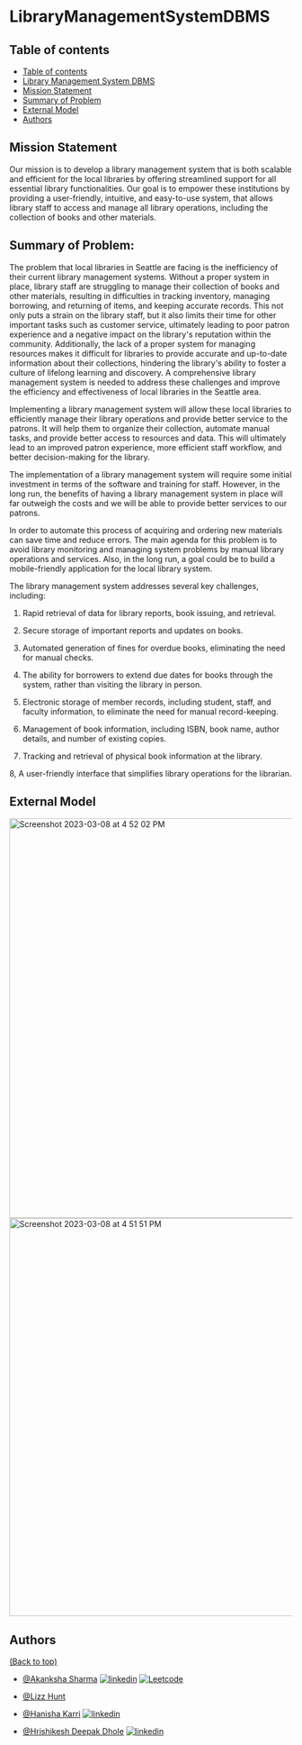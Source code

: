 # LibraryManagementSystemDBMS

## Table of contents
- [Table of contents](#table-of-contents)
- [Library Management System DBMS](#library-management-system-dbms)
- [Mission Statement](#mission-statement)
- [Summary of Problem](#summary-of-problem)
- [External Model](#external-model)
- [Authors](#authors)


## Mission Statement

 

Our mission is to develop a library management system that is both scalable and efficient for the local libraries by offering streamlined support for all essential library functionalities. Our goal is to empower these institutions by providing a user-friendly, intuitive, and easy-to-use system, that allows library staff to access and manage all library operations, including the collection of books and other materials.  

 

## Summary of Problem:  

 

The problem that local libraries in Seattle are facing is the inefficiency of their current library management systems. Without a proper system in place, library staff are struggling to manage their collection of books and other materials, resulting in difficulties in tracking inventory, managing borrowing, and returning of items, and keeping accurate records. This not only puts a strain on the library staff, but it also limits their time for other important tasks such as customer service, ultimately leading to poor patron experience and a negative impact on the library's reputation within the community. Additionally, the lack of a proper system for managing resources makes it difficult for libraries to provide accurate and up-to-date information about their collections, hindering the library's ability to foster a culture of lifelong learning and discovery. A comprehensive library management system is needed to address these challenges and improve the efficiency and effectiveness of local libraries in the Seattle area. 

 

Implementing a library management system will allow these local libraries to efficiently manage their library operations and provide better service to the patrons. It will help them to organize their collection, automate manual tasks, and provide better access to resources and data. This will ultimately lead to an improved patron experience, more efficient staff workflow, and better decision-making for the library. 

 

The implementation of a library management system will require some initial investment in terms of the software and training for staff. However, in the long run, the benefits of having a library management system in place will far outweigh the costs and we will be able to provide better services to our patrons. 

In order to automate this process of acquiring and ordering new materials can save time and reduce errors. The main agenda for this problem is to avoid library monitoring and managing system problems by manual library operations and services. Also, in the long run, a goal could be to build a mobile-friendly application for the local library system. 

 

The library management system addresses several key challenges, including: 

1. Rapid retrieval of data for library reports, book issuing, and retrieval. 

2. Secure storage of important reports and updates on books. 

3. Automated generation of fines for overdue books, eliminating the need for manual checks. 

4. The ability for borrowers to extend due dates for books through the system, rather than visiting the library in person. 

5. Electronic storage of member records, including student, staff, and faculty information, to eliminate the need for manual record-keeping. 

6. Management of book information, including ISBN, book name, author details, and number of existing copies. 

7. Tracking and retrieval of physical book information at the library. 

8, A user-friendly interface that simplifies library operations for the librarian. 


## External Model
<img width="710" alt="Screenshot 2023-03-08 at 4 52 02 PM" src="https://user-images.githubusercontent.com/15958972/223887304-d13213bf-de0d-44f4-8860-fd967a7d603c.png">


<img width="707" alt="Screenshot 2023-03-08 at 4 51 51 PM" src="https://user-images.githubusercontent.com/15958972/223887323-de047c56-1347-4e24-b98c-9dfa0114066b.png">






## Authors
[(Back to top)](#table-of-contents)

- [@Akanksha Sharma](https://github.com/akankshasharmadid)
    [![linkedin](https://img.shields.io/badge/linkedin-0A66C2?style=for-the-badge&logo=linkedin&logoColor=white)](https://www.linkedin.com/in/akanksha-12831bb1)
    [![Leetcode](https://img.shields.io/badge/LeetCode-000000?style=for-the-badge&logo=LeetCode&logoColor=#d16c06)](https://www.leetcode.com/akanksha185/)
- [@Lizz Hunt](https://github.com/seattlelizzard)

- [@Hanisha Karri](https://github.com/hanisha-karri)
    [![linkedin](https://img.shields.io/badge/linkedin-0A66C2?style=for-the-badge&logo=linkedin&logoColor=white)](https://www.linkedin.com/in/hanisha-karri-86b90a137/)

- [@Hrishikesh Deepak Dhole](https://github.com/Hrish52) [![linkedin](https://img.shields.io/badge/linkedin-0A66C2?style=for-the-badge&logo=linkedin&logoColor=white)](https://www.linkedin.com/in/hrishikesh-dhole-43b150159/)
